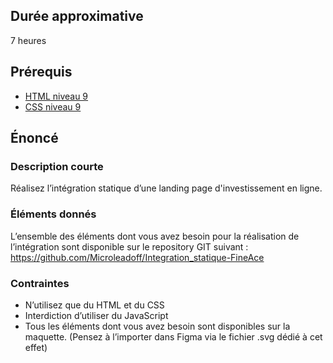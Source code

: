 ## Durée approximative

7 heures

## Prérequis

- <a href="https://microlead.fr/echelles/html" title="Prérequis en HTML" target="_blank">HTML niveau 9</a>
- <a href="https://microlead.fr/echelles/css" title="Prérequis en CSS" target="_blank">CSS niveau 9</a>

## Énoncé

### Description courte

Réalisez l’intégration statique d’une landing page d'investissement en ligne.

### Éléments donnés

L’ensemble des éléments dont vous avez besoin pour la réalisation de l’intégration sont disponible sur le repository GIT suivant : <a href="https://github.com/Microleadoff/Integration_statique-FineAce" title="lien vers le dépôt" target="_blank">https://github.com/Microleadoff/Integration_statique-FineAce</a>

### Contraintes

- N’utilisez que du HTML et du CSS
- Interdiction d’utiliser du JavaScript
- Tous les éléments dont vous avez besoin sont disponibles sur la maquette. (Pensez à l’importer dans Figma via le fichier .svg dédié à cet effet)